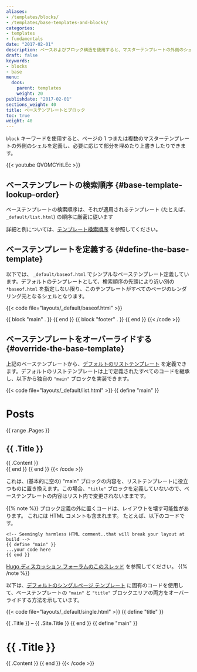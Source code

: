 ```yaml
---
aliases:
- /templates/blocks/
- /templates/base-templates-and-blocks/
categories:
- templates
- fundamentals
date: "2017-02-01"
description: ベースおよびブロック構造を使用すると、マスターテンプレートの外側のシェル (つまり、ページのクロム) を定義できます。
draft: false
keywords:
- blocks
- base
menu:
  docs:
    parent: templates
    weight: 20
publishdate: "2017-02-01"
sections_weight: 40
title: ベーステンプレートとブロック
toc: true
weight: 40
---
```


`block` キーワードを使用すると、ページの 1 つまたは複数のマスターテンプレートの外側のシェルを定義し、必要に応じて部分を埋めたり上書きしたりできます。

{{< youtube QVOMCYitLEc >}}

## ベーステンプレートの検索順序 {#base-template-lookup-order}

ベーステンプレートの検索順序は、それが適用されるテンプレート (たとえば、 `_default/list.html`) の順序に厳密に従います

詳細と例については、[テンプレート検索順序](/templates/lookup-order/) を参照してください。

## ベーステンプレートを定義する {#define-the-base-template}

以下では、 `_default/baseof.html` でシンプルなベーステンプレート定義しています。デフォルトのテンプレートとして、検索順序の先頭により近い別の `*baseof.html` を指定しない限り、このテンプレートがすべてのページのレンダリング元となるシェルとなります。

{{< code file="layouts/_default/baseof.html" >}}
<!DOCTYPE html>
<html>
  <head>
    <meta charset="utf-8">
    <title>{{ block "title" . }}
      <!-- ブロックは、デフォルトのコンテンツを含む場合があります。 -->
      {{ .Site.Title }}
    {{ end }}</title>
  </head>
  <body>
    <!-- ヘッダーなど、すべてのテンプレートが共有するコード -->
    {{ block "main" . }}
      <!-- テンプレート間で差異が生じ始めるページの部分 -->
    {{ end }}
    {{ block "footer" . }}
    <!-- より多くの共有コード、おそらくフッターですが、必要に応じてオーバーライドできます  -->
    {{ end }}
  </body>
</html>
{{< /code >}}

## ベーステンプレートをオーバーライドする {#override-the-base-template}

上記のベーステンプレートから、[デフォルトのリストテンプレート][hugolists] を定義できます。デフォルトのリストテンプレートは上で定義されたすべてのコードを継承し、以下から独自の `"main"` ブロックを実装できます。

{{< code file="layouts/_default/list.html" >}}
{{ define "main" }}
  <h1>Posts</h1>
  {{ range .Pages }}
    <article>
      <h2>{{ .Title }}</h2>
      {{ .Content }}
    </article>
  {{ end }}
{{ end }}
{{< /code >}}

これは、(基本的に空の) "main" ブロックの内容を、リストテンプレートに役立つものに置き換えます。この場合、`"title"` ブロックを定義していないので、ベーステンプレートの内容はリスト内で変更されないままです。

{{% note %}}
ブロック定義の外に置くコードは、レイアウトを壊す可能性があります。 これには HTML コメントも含まれます。 たとえば、以下のコードです。

```go-html-template
<!-- Seemingly harmless HTML comment..that will break your layout at build -->
{{ define "main" }}
...your code here
{{ end }}
```
[Hugo ディスカッション フォーラムのこのスレッド](https://discourse.gohugo.io/t/baseof-html-block-templates-and-list-types-results-in-empty-pages/5612/6) を参照してください。
{{% /note %}}

以下は、[デフォルトのシングルページ テンプレート][singletemplate] に固有のコードを使用して、ベーステンプレートの `"main"` と `"title"` ブロックエリアの両方をオーバーライドする方法を示しています。

{{< code file="layouts/_default/single.html" >}}
{{ define "title" }}
  <!-- これは、baseof.html で設定されたデフォルト値をオーバーライドします。つまり、元の例では "{{ .Site.Title }}" となります。 -->
  {{ .Title }} &ndash; {{ .Site.Title }}
{{ end }}
{{ define "main" }}
  <h1>{{ .Title }}</h1>
  {{ .Content }}
{{ end }}
{{< /code >}}

[hugolists]: /templates/lists
[lookup]: /templates/lookup-order/
[rendering the section]: /templates/section-templates/
[singletemplate]: /templates/single-page-templates/
